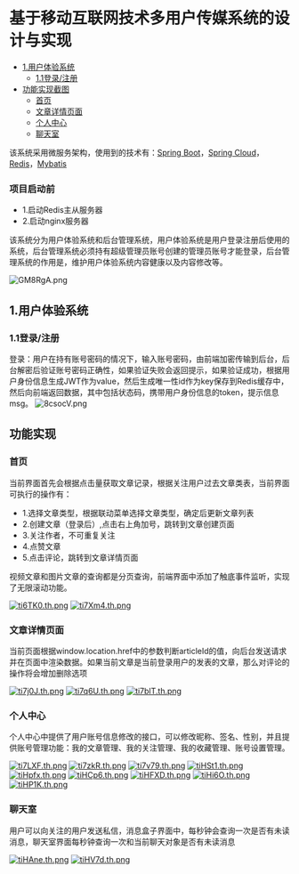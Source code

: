 # 基于移动互联网技术多用户传媒系统的设计与实现

* [1.用户体验系统](#1用户体验系统)
  * [1.1登录/注册](#11登录注册)
* [功能实现截图](#功能实现)
  * [首页](#首页)
  * [文章详情页面](#文章详情页面)
  * [个人中心](#个人中心)
  * [聊天室](#聊天室)

该系统采用微服务架构，使用到的技术有：[Spring Boot](https://spring.io/)，[Spring Cloud](https://spring.io/)，[Redis](https://redis.io/)，[Mybatis](https://blog.mybatis.org/)

### 项目启动前
- 1.启动Redis主从服务器
- 2.启动nginx服务器

该系统分为用户体验系统和后台管理系统，用户体验系统是用户登录注册后使用的系统，后台管理系统必须持有超级管理员账号创建的管理员账号才能登录，后台管理系统的作用是，维护用户体验系统内容健康以及内容修改等。

![GM8RgA.png](https://s1.ax1x.com/2020/03/31/GM8RgA.png)

## 1.用户体验系统
### 1.1登录/注册
登录：用户在持有账号密码的情况下，输入账号密码，由前端加密传输到后台，后台解密后验证账号密码正确性，如果验证失败会返回提示，如果验证成功，根据用户身份信息生成JWT作为value，然后生成唯一性id作为key保存到Redis缓存中，然后向前端返回数据，其中包括状态码，携带用户身份信息的token，提示信息msg。
![8csocV.png](https://s1.ax1x.com/2020/03/20/8csocV.png)

## 功能实现
### 首页
当前界面首先会根据点击量获取文章记录，根据关注用户过去文章类表，当前界面可执行的操作有：
- 1.选择文章类型，根据联动菜单选择文章类型，确定后更新文章列表
- 2.创建文章（登录后）,点击右上角加号，跳转到文章创建页面
- 3.关注作者，不可重复关注
- 4.点赞文章
- 5.点击评论，跳转到文章详情页面

视频文章和图片文章的查询都是分页查询，前端界面中添加了触底事件监听，实现了无限滚动功能。

[![ti6TK0.th.png](https://s1.ax1x.com/2020/05/26/ti6TK0.th.png)](https://imgchr.com/i/ti6TK0)
[![ti7Xm4.th.png](https://s1.ax1x.com/2020/05/26/ti7Xm4.th.png)](https://imgchr.com/i/ti7Xm4) 

### 文章详情页面
当前页面根据window.location.href中的参数判断articleId的值，向后台发送请求并在页面中渲染数据。如果当前文章是当前登录用户的发表的文章，那么对评论的操作将会增加删除选项

[![ti7j0J.th.png](https://s1.ax1x.com/2020/05/26/ti7j0J.th.png)](https://imgchr.com/i/ti7j0J) 
[![ti7q6U.th.png](https://s1.ax1x.com/2020/05/26/ti7q6U.th.png)](https://imgchr.com/i/ti7q6U) 
[![ti7blT.th.png](https://s1.ax1x.com/2020/05/26/ti7blT.th.png)](https://imgchr.com/i/ti7blT) 

### 个人中心
个人中心中提供了用户账号信息修改的接口，可以修改昵称、签名、性别，并且提供账号管理功能：我的文章管理、我的关注管理、我的收藏管理、账号设置管理。

[![ti7LXF.th.png](https://s1.ax1x.com/2020/05/26/ti7LXF.th.png)](https://imgchr.com/i/ti7LXF) 
[![ti7zkR.th.png](https://s1.ax1x.com/2020/05/26/ti7zkR.th.png)](https://imgchr.com/i/ti7zkR) 
[![ti7v79.th.png](https://s1.ax1x.com/2020/05/26/ti7v79.th.png)](https://imgchr.com/i/ti7v79)
[![tiHSt1.th.png](https://s1.ax1x.com/2020/05/26/tiHSt1.th.png)](https://imgchr.com/i/tiHSt1) 
[![tiHpfx.th.png](https://s1.ax1x.com/2020/05/26/tiHpfx.th.png)](https://imgchr.com/i/tiHpfx) 
[![tiHCp6.th.png](https://s1.ax1x.com/2020/05/26/tiHCp6.th.png)](https://imgchr.com/i/tiHCp6) 
[![tiHFXD.th.png](https://s1.ax1x.com/2020/05/26/tiHFXD.th.png)](https://imgchr.com/i/tiHFXD) 
 [![tiHi6O.th.png](https://s1.ax1x.com/2020/05/26/tiHi6O.th.png)](https://imgchr.com/i/tiHi6O) 
 [![tiHP1K.th.png](https://s1.ax1x.com/2020/05/26/tiHP1K.th.png)](https://imgchr.com/i/tiHP1K) 
 
### 聊天室
用户可以向关注的用户发送私信，消息盒子界面中，每秒钟会查询一次是否有未读消息，聊天室界面每秒钟查询一次和当前聊天对象是否有未读消息

 [![tiHAne.th.png](https://s1.ax1x.com/2020/05/26/tiHAne.th.png)](https://imgchr.com/i/tiHAne) 
 [![tiHV7d.th.png](https://s1.ax1x.com/2020/05/26/tiHV7d.th.png)](https://imgchr.com/i/tiHV7d)
